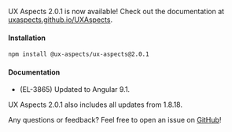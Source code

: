 UX Aspects 2.0.1 is now available! Check out the documentation at [uxaspects.github.io/UXAspects](https://uxaspects.github.io/UXAspects).

#### Installation
```bash
npm install @ux-aspects/ux-aspects@2.0.1
```

#### Documentation
* (EL-3865) Updated to Angular 9.1.

UX Aspects 2.0.1 also includes all updates from 1.8.18.

Any questions or feedback? Feel free to open an issue on [GitHub](https://github.com/UXAspects/UXAspects/issues)!
